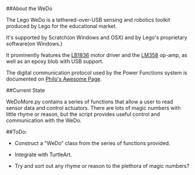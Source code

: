 ##About the WeDo

The Lego WeDo is a tethered-over-USB sensing and robotics toolkit produced by Lego for the educational market.

It's supported by Scratch(on Windows and OSX) and by Lego's proprietary software(on Windows.)

It prominently features the [LB1836](http://semicon.sanyo.com/en/ds_e/EN3947F.pdf) motor driver and the [LM358](http://www.national.com/ds/LM/LM158.pdf) op-amp, as well as an epoxy blob with USB support.

The digital communication protocol used by the Power Functions system is documented on [Philo's Awesome Page](http://www.philohome.com/pf/LEGO_Power_Functions_RC.pdf).

##Current State

WeDoMore.py contains a series of functions that allow a user to read sensor data and control actuators. There are lots of magic numbers with little rhyme or reason, but the script provides useful control and communication with the WeDo.

##ToDo:

*	Construct a "WeDo" class from the series of functions provided.

*	Integrate with TurtleArt.

*	Try and sort out any rhyme or reason to the plethora of magic numbers?
